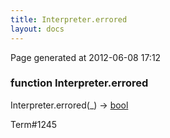 ```yaml
---
title: Interpreter.errored
layout: docs
---
```


<div class="bottom_right_note">Page generated at 2012-06-08 17:12</div>
<h3><span class="minor">function</span> Interpreter.errored</h3>

Interpreter.errored(_) -> <a href="/docs/bool.html">bool</a>
<p></p>

<p><span class="extra_minor">Term#1245</span></p>
